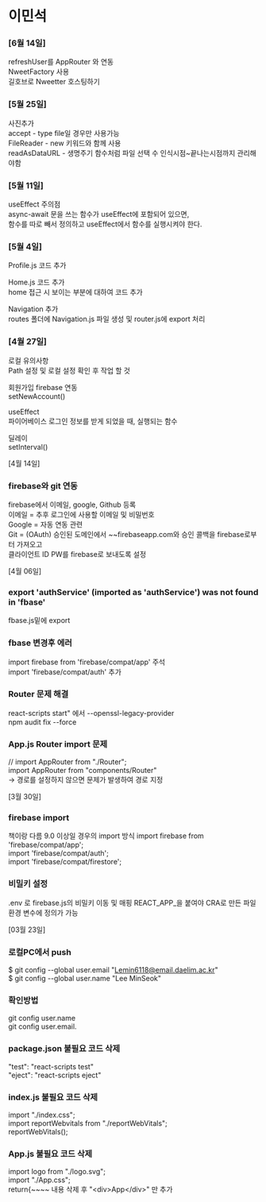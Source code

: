 # 이민석

### [6월 14일]
refreshUser를 AppRouter 와 연동     
NweetFactory 사용   
길호브로 Nweetter 호스팅하기   


### [5월 25일]
사진추가   
accept - type file일 경우만 사용가능   
FileReader - new 키워드와 함께 사용   
readAsDataURL - 생명주기 함수처럼 파일 선택 수 인식시점~끝나는시점까지 관리해야함

### [5월 11일]
useEffect 주의점   
async-await 문을 쓰는 함수가 useEffect에 포함되어 있으면,   
함수를 따로 빼서 정의하고 useEffect에서 함수를 실행시켜야 한다.

### [5월 4일]   
Profile.js 코드 추가

Home.js 코드 추가   
home 접근 시 보이는 부분에 대하여 코드 추가   

Navigation 추가   
routes 폴더에 Navigation.js 파일 생성 및 router.js에 export 처리
    
    
### [4월 27일]   
로컬 유의사항   
Path 설정 및 로컬 설정 확인 후 작업 할 것   

회원가입 firebase 연동   
setNewAccount()   

useEffect   
파이어베이스 로그인 정보를 받게 되었을 때, 실행되는 함수   

딜레이   
setInterval()   

[4월 14일]
### firebase와 git 연동 
firebase에서 이메일, google, Github 등록   
이메일 = 추후 로그인에 사용할 이메일 및 비밀번호   
Google = 자동 연동 관련   
Git    = (OAuth) 승인된 도메인에서 ~~firebaseapp.com와 승인 콜백을 firebase로부터 가져오고   
         클라이언트 ID PW를 firebase로 보내도록 설정    

[4월 06일]

### export 'authService' (imported as 'authService') was not found in 'fbase' 
fbase.js밑에 export   

### fbase 변경후 에러
import firebase from 'firebase/compat/app' 주석   
import 'firebase/compat/auth' 추가   

### Router 문제 해결
react-scripts start" 에서 --openssl-legacy-provider   
npm audit fix --force

### App.js Router import 문제

// import AppRouter from "./Router";  
import AppRouter from "components/Router"   
-> 경로를 설정하지 않으면 문제가 발생하여 경로 지정   

[3월 30일]

### firebase import 
책이랑 다름 9.0 이상일 경우의 import 방식
import firebase from 'firebase/compat/app';   
import 'firebase/compat/auth';    
import 'firebase/compat/firestore';   

### 비밀키 설정
.env 로 firebase.js의 비밀키 이동 및 매핑
REACT_APP_을 붙여야 CRA로 만든 파일 환경 변수에 정의가 가능 

[03월 23일]

### 로컬PC에서 push
$ git config --global user.email "Lemin6118@email.daelim.ac.kr"   
$ git config --global user.name "Lee MinSeok"   

### 확인방법
git config user.name   
git config user.email.   

### package.json 불필요 코드 삭제
"test": "react-scripts test"   
"eject": "react-scripts eject"   

### index.js 불필요 코드 삭제
import "./index.css";   
import reportWebvitals from "./reportWebVitals";   
reportWebVitals();      

### App.js 불필요 코드 삭제
import logo from "./logo.svg";   
import "./App.css";   
return{~~~~ 내용 삭제 후 "\<div\>App\</div\>" 만 추가